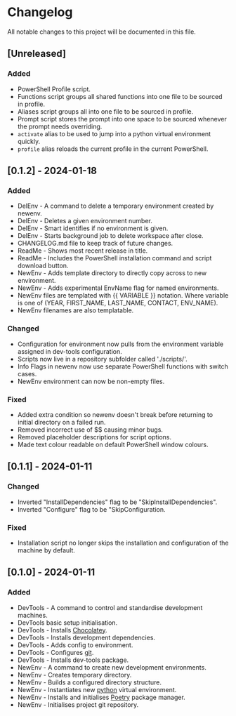 <!-- / © Copyright 2024 Frankie Homewood <F.Homewood@outlook.com> -->
# Changelog

All notable changes to this project will be documented in this file.

## [Unreleased]
### Added
- PowerShell Profile script.
- Functions script groups all shared functions into one file to be sourced in profile.
- Aliases script groups all into one file to be sourced in profile.
- Prompt script stores the prompt into one space to be sourced whenever the prompt needs overriding.
- `activate` alias to be used to jump into a python virtual environment quickly.
- `profile` alias reloads the current profile in the current PowerShell.


## [0.1.2] - 2024-01-18
### Added
- DelEnv - A command to delete a temporary environment created by newenv.
- DelEnv - Deletes a given environment number.
- DelEnv - Smart identifies if no environment is given.
- DelEnv - Starts background job to delete workspace after close.
- CHANGELOG.md file to keep track of future changes.
- ReadMe - Shows most recent release in title.
- ReadMe - Includes the PowerShell installation command and script download button.
- NewEnv - Adds template directory to directly copy across to new environment.
- NewEnv - Adds experimental EnvName flag for named environments.
- NewEnv files are templated with {{ VARIABLE }} notation. Where variable is one of (YEAR, FIRST_NAME, LAST_NAME, CONTACT, ENV_NAME).
- NewEnv filenames are also templatable.

### Changed
- Configuration for environment now pulls from the environment variable assigned in dev-tools configuration.
- Scripts now live in a repository subfolder called './scripts/'.
- Info Flags in newenv now use separate PowerShell functions with switch cases.
- NewEnv environment can now be non-empty files.

### Fixed
- Added extra condition so newenv doesn't break before returning to initial directory on a failed run.
- Removed incorrect use of $$ causing minor bugs.
- Removed placeholder descriptions for script options.
- Made text colour readable on default PowerShell window colours.


## [0.1.1] - 2024-01-11
### Changed
- Inverted "InstallDependencies" flag to be "SkipInstallDependencies".
- Inverted "Configure" flag to be "SkipConfiguration.

### Fixed
- Installation script no longer skips the installation and configuration of the machine by default.


## [0.1.0] - 2024-01-11
### Added
- DevTools - A command to control and standardise development machines.
- DevTools basic setup initialisation.
- DevTools - Installs [Chocolatey](https://docs.chocolatey.org/en-us/).
- DevTools - Installs development dependencies.
- DevTools - Adds config to environment.
- DevTools - Configures [git](https://git-scm.com/doc).
- DevTools - Installs dev-tools package.
- NewEnv - A command to create new development environments.
- NewEnv - Creates temporary directory.
- NewEnv - Builds a configured directory structure.
- NewEnv - Instantiates new [python](https://docs.python.org/3/) virtual environment.
- NewEnv - Installs and initialises [Poetry](https://github.com/python-poetry/poetry) package manager.
- NewEnv - Initialises project git repository.
